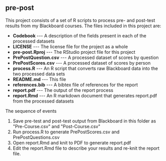 ## pre-post

This project consists of a set of R scripts to process pre- and post-test results from my Blackboard courses. The files included in this project are:

* **Codebook** --- A description of the fields present in each of the processed datasets
* **LICENSE** --- The license file for the project as a whole
* **pre-post.Rproj** --- The RStudio project file for this project
* **PrePostQuestion.csv** --- A processed dataset of scores by question
* **PrePostScores.csv** --- A processed dataset of scores by person
* **process.R** --- An R script that converts raw Blackboard data into the two processed data sets
* **README.md** --- This file
* **references.bib** --- A bibtex file of references for the report
* **report.pdf** --- The output of the report process
* **report.Rmd** --- An R markdown document that generates report.pdf from the processed datasets

The sequence of events

1) Save pre-test and post-test output from Blackboard in this folder as "Pre-Course.csv" and "Post-Course.csv"  
2) Run process.R to generate PrePostScores.csv and PrePostQuestions.csv  
3) Open report.Rmd and knit to PDF to generate report.pdf  
4) Edit the report.Rmd file to describe your results and re-knit the report file.
